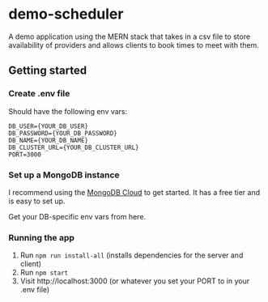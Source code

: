 # demo-scheduler

A demo application using the MERN stack that takes in a csv file to store availability of providers and allows clients to book times to meet with them.

## Getting started

### Create .env file

Should have the following env vars:

```
DB_USER={YOUR_DB_USER}
DB_PASSWORD={YOUR_DB_PASSWORD}
DB_NAME={YOUR_DB_NAME}
DB_CLUSTER_URL={YOUR_DB_CLUSTER_URL}
PORT=3000
```

### Set up a MongoDB instance

I recommend using the [MongoDB Cloud](https://www.mongodb.com/cloud) to get started. It has a free tier and is easy to set up.

Get your DB-specific env vars from here.

### Running the app

1. Run `npm run install-all` (installs dependencies for the server and client)
1. Run `npm start`
1. Visit http://localhost:3000 (or whatever you set your PORT to in your .env file)
